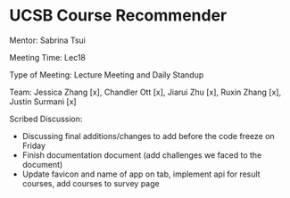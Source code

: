 # UCSB Course Recommender

Mentor: Sabrina Tsui

Meeting Time: Lec18

Type of Meeting: Lecture Meeting and Daily Standup

Team:  Jessica Zhang [x], Chandler Ott [x], Jiarui Zhu [x], Ruxin Zhang [x], Justin Surmani [x]

Scribed Discussion:

* Discussing final additions/changes to add before the code freeze on Friday
* Finish documentation document (add challenges we faced to the document)
* Update favicon and name of app on tab, implement api for result courses, add courses to survey page
